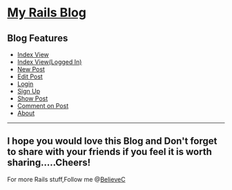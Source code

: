 [My Rails Blog](https://github.com/BelieveC/Rails_Blog.git)
===============

Blog Features
-------------

* [Index View]( https://raw.githubusercontent.com/BelieveC/Rails_Blog/master/Blog_Preview_Images/BlogWithOutLogIn.png)
* [Index View(Logged In)]( https://raw.githubusercontent.com/BelieveC/Rails_Blog/master/Blog_Preview_Images/BlogWithSignedIn.png)
* [New Post](https://raw.githubusercontent.com/BelieveC/Rails_Blog/master/Blog_Preview_Images/newpost.png)
* [Edit Post]( https://raw.githubusercontent.com/BelieveC/Rails_Blog/master/Blog_Preview_Images/edit.png)
* [Login](  https://raw.githubusercontent.com/BelieveC/Rails_Blog/master/Blog_Preview_Images/login.png)
* [Sign Up]( https://raw.githubusercontent.com/BelieveC/Rails_Blog/master/Blog_Preview_Images/signup.png)
* [Show Post]( https://raw.githubusercontent.com/BelieveC/Rails_Blog/master/Blog_Preview_Images/show.png)
* [Comment on Post]( https://raw.githubusercontent.com/BelieveC/Rails_Blog/master/Blog_Preview_Images/comment.png)
* [About]( https://raw.githubusercontent.com/BelieveC/Rails_Blog/master/Blog_Preview_Images/about.png)

------------------------------------------------------------
I hope you would love this Blog and Don't forget to share with your friends if you feel it is worth sharing.....Cheers!
--------------------------------------------------------------
For more Rails stuff,Follow me @[BelieveC](https://github.com/BelieveC)
